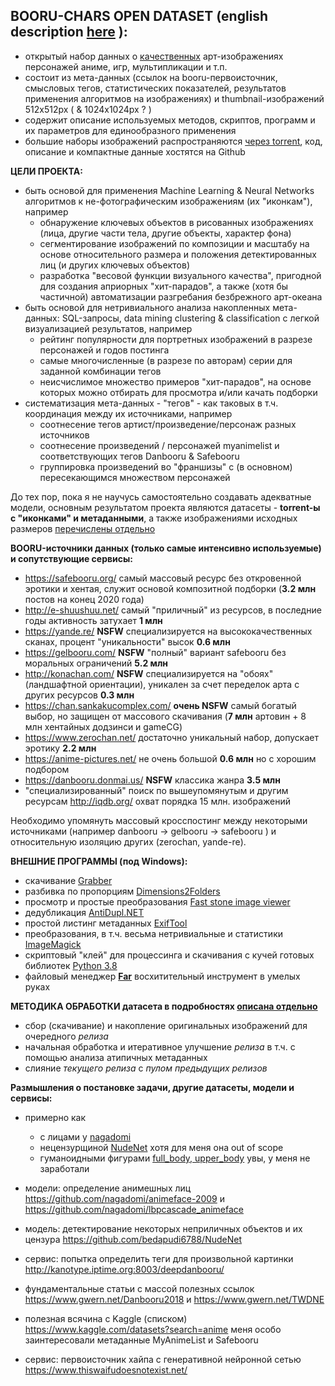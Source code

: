 ## BOORU-CHARS OPEN DATASET (english description [here](https://github.com/aperveyev/booru_processor/blob/master/README_EN.md)  ):
- открытый набор данных о [качественных](https://github.com/aperveyev/booru_processor/blob/master/about_quality.md) арт-изображениях персонажей аниме, игр, мультипликации и т.п.
- состоит из мета-данных (ссылок на booru-первоисточник, смысловых тегов, статистических показателей,
  результатов применения алгоритмов на изображениях) и thumbnail-изображений 512x512px ( & 1024x1024px ? )
- содержит описание используемых методов, скриптов, программ и их параметров для единообразного применения
- большие наборы изображений распространяются [через torrent](https://github.com/aperveyev/booru_processor/blob/master/%23DATA/readme.md), код, описание и компактные данные хостятся на Github

**ЦЕЛИ ПРОЕКТА:**
- быть основой для применения Machine Learning & Neural Networks алгоритмов к не-фотографическим изображениям (их "иконкам"), например
  - обнаружение ключевых объектов в рисованных изображениях (лица, другие части тела, другие объекты, характер фона)
  - сегментирование изображений по композиции и масштабу на основе относительного размера и положения детектированных лиц (и других ключевых объектов)
  - разработка "весовой функции визуального качества", пригодной для создания априорных "хит-парадов", 
    а также (хотя бы частичной) автоматизации разгребания безбрежного арт-океана 
- быть основой для нетривиального анализа накопленных мета-данных: SQL-запросы, data mining clustering & classification
  с легкой визуализацией результатов, например 
  - рейтинг популярности для портретных изображений в разрезе персонажей и годов постинга
  - самые многочисленные (в разрезе по авторам) серии для заданной комбинации тегов
  - неисчислимое множество примеров "хит-парадов", на основе которых можно отбирать для просмотра и/или качать подборки
- систематизация мета-данных - "тегов" - как таковых в т.ч. координация между их источниками, например
  - соотнесение тегов артист/произведение/персонаж разных источников
  - соотнесение произведений / персонажей myanimelist и соответствующих тегов Danbooru & Safebooru
  - группировка произведений во "франшизы" с (в основном) пересекающимся множеством персонажей

До тех пор, пока я не научусь самостоятельно создавать адекватные модели, основным результатом проекта являются датасеты -
**torrent-ы с "иконками" и метаданными**, а также изображениями исходных размеров [перечислены отдельно](https://github.com/aperveyev/booru_processor/blob/master/%23DATA/readme.md)  

**BOORU-источники данных (только самые интенсивно используемые) и сопутствующие сервисы:**
- https://safebooru.org/ самый массовый ресурс без откровенной эротики и хентая, служит основой композитной подборки (**3.2 млн** постов на конец 2020 года)
- http://e-shuushuu.net/ самый "приличный" из ресурсов, в последние годы активность затухает **1 млн**
- https://yande.re/ **NSFW** специализируется на высококачественных сканах, процент "уникальности" высок **0.6 млн**
- https://gelbooru.com/ **NSFW** "полный" вариант safebooru без моральных ограничений **5.2 млн**
- http://konachan.com/ **NSFW** специализируется на "обоях" (ландшафтной ориентации), уникален за счет переделок арта с других ресурсов **0.3 млн**
- https://chan.sankakucomplex.com/ **очень NSFW** самый богатый выбор, но защищен от массового скачивания (**7 млн** артовин + 8 млн хентайных додзинси и gameCG)
- https://www.zerochan.net/ достаточно уникальный набор, допускает эротику **2.2 млн**
- https://anime-pictures.net/ не очень большой **0.6 млн** но с хорошим подбором
- https://danbooru.donmai.us/ **NSFW** классика жанра **3.5 млн**
- "специализированный" поиск по вышеупомянутым и другим ресурсам http://iqdb.org/ охват порядка 15 млн. изображений

Необходимо упомянуть массовый кросспостинг между некоторыми источниками (например danbooru -> gelbooru -> safebooru ) и относительную изоляцию других (zerochan, yande-re).

**ВНЕШНИЕ ПРОГРАММЫ (под Windows):**
- скачивание [Grabber](https://github.com/Bionus/imgbrd-grabber)
- разбивка по пропорциям [Dimensions2Folders](https://www.dcmembers.com/skwire/download/dimensions-2-folders/)
- просмотр и простые преобразования [Fast stone image viewer](https://www.faststone.org/FSViewerDetail.htm)
- дедубликация [AntiDupl.NET](https://github.com/ermig1979/AntiDupl)
- простой листинг метаданных [ExifTool](https://www.sno.phy.queensu.ca/~phil/exiftool/)
- преобразования, в т.ч. весьма нетривиальные и статистики [ImageMagick](https://imagemagick.org/script/download.php)
- скриптовый "клей" для процессинга и скачивания с кучей готовых библиотек [Python 3.8](https://www.python.org/)
- файловый менеджер [**Far**](https://www.farmanager.com) восхитительный инструмент в умелых руках

**МЕТОДИКА ОБРАБОТКИ датасета в подробностях [описана отдельно](https://github.com/aperveyev/booru_processor/blob/master/preparations.md)**
- сбор (скачивание) и накопление оригинальных изображений для очередного *релиза*
- начальная обработка и итеративное улучшение *релиза* в т.ч. с помощью анализа атипичных метаданных
- слияние *текущего релиза* с *пулом предыдущих релизов*

**Размышления о постановке задачи, другие датасеты, модели и сервисы:**

- примерно как
    - с лицами у [nagadomi](https://github.com/nagadomi/lbpcascade_animeface) 
    - нецензурщиной [NudeNet](https://github.com/bedapudi6788/NudeNet) хотя для меня она out of scope
    - гуманоидными фигурами [full_body, upper_body](https://github.com/jerryli27/AniSeg) увы, у меня не заработали
    
- модели: определение анимешных лиц https://github.com/nagadomi/animeface-2009 и https://github.com/nagadomi/lbpcascade_animeface
- модель: детектирование некоторых неприличных объектов и их цензура https://github.com/bedapudi6788/NudeNet
- сервис: попытка определить теги для произвольной картинки http://kanotype.iptime.org:8003/deepdanbooru/
- фундаментальные статьи с массой полезных ссылок https://www.gwern.net/Danbooru2018 и https://www.gwern.net/TWDNE
- полезная всячина с Kaggle (списком) https://www.kaggle.com/datasets?search=anime меня особо заинтересовали метаданные 
  MyAnimeList и Safebooru
- сервис: первоисточник хайпа с генеративной нейронной сетью https://www.thiswaifudoesnotexist.net/


